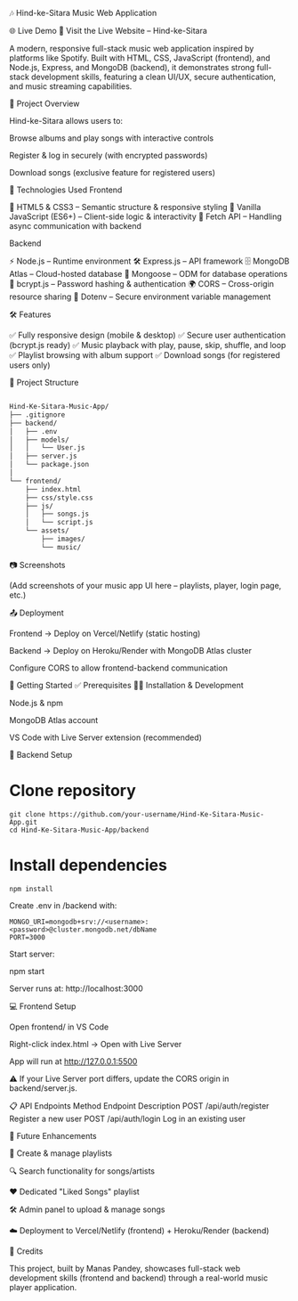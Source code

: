 🎶 Hind-ke-Sitara Music Web Application

🌐 Live Demo
🔗 Visit the Live Website – Hind-ke-Sitara

A modern, responsive full-stack music web application inspired by platforms like Spotify. Built with HTML, CSS, JavaScript (frontend), and Node.js, Express, and MongoDB (backend), it demonstrates strong full-stack development skills, featuring a clean UI/UX, secure authentication, and music streaming capabilities.

📌 Project Overview

Hind-ke-Sitara allows users to:

Browse albums and play songs with interactive controls

Register & log in securely (with encrypted passwords)

Download songs (exclusive feature for registered users)

🚀 Technologies Used
Frontend

🎨 HTML5 & CSS3 – Semantic structure & responsive styling
🧠 Vanilla JavaScript (ES6+) – Client-side logic & interactivity
🔗 Fetch API – Handling async communication with backend

Backend

⚡ Node.js – Runtime environment
🛠️ Express.js – API framework
🗄️ MongoDB Atlas – Cloud-hosted database
📌 Mongoose – ODM for database operations
🔐 bcrypt.js – Password hashing & authentication
🌍 CORS – Cross-origin resource sharing
🔑 Dotenv – Secure environment variable management


🛠️ Features

✅ Fully responsive design (mobile & desktop)
✅ Secure user authentication (bcrypt.js ready)
✅ Music playback with play, pause, skip, shuffle, and loop
✅ Playlist browsing with album support
✅ Download songs (for registered users only)


📂 Project Structure
```bash

Hind-Ke-Sitara-Music-App/
├── .gitignore
├── backend/
│   ├── .env
│   ├── models/
│   │   └── User.js
│   ├── server.js
│   └── package.json
│
└── frontend/
    ├── index.html
    ├── css/style.css
    ├── js/
    │   ├── songs.js
    │   └── script.js
    └── assets/
        ├── images/
        └── music/
```

📷 Screenshots

(Add screenshots of your music app UI here – playlists, player, login page, etc.)

📤 Deployment

Frontend → Deploy on Vercel/Netlify (static hosting)

Backend → Deploy on Heroku/Render with MongoDB Atlas cluster

Configure CORS to allow frontend-backend communication


🚀 Getting Started
✅ Prerequisites
🧑‍💻 Installation & Development

Node.js & npm

MongoDB Atlas
 account

VS Code with Live Server extension (recommended)

🔧 Backend Setup
# Clone repository
```
git clone https://github.com/your-username/Hind-Ke-Sitara-Music-App.git
cd Hind-Ke-Sitara-Music-App/backend
```
# Install dependencies
```
npm install
```

Create .env in /backend with:
```
MONGO_URI=mongodb+srv://<username>:<password>@cluster.mongodb.net/dbName
PORT=3000
```

Start server:

npm start


Server runs at: http://localhost:3000

💻 Frontend Setup

Open frontend/ in VS Code

Right-click index.html → Open with Live Server

App will run at http://127.0.0.1:5500

⚠️ If your Live Server port differs, update the CORS origin in backend/server.js.

📋 API Endpoints
Method	Endpoint	Description
POST	/api/auth/register	Register a new user
POST	/api/auth/login	Log in an existing user

🔮 Future Enhancements

🎼 Create & manage playlists

🔍 Search functionality for songs/artists

❤️ Dedicated "Liked Songs" playlist

🛠️ Admin panel to upload & manage songs

☁️ Deployment to Vercel/Netlify (frontend) + Heroku/Render (backend)

🙌 Credits

This project, built by Manas Pandey, showcases full-stack web development skills (frontend and backend) through a real-world music player application.
